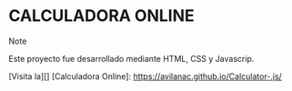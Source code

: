 # CALCULADORA ONLINE

> [!NOTE]
> Este proyecto fue desarrollado mediante HTML, CSS y Javascrip.

[Visita la][]
[Calculadora Online]: https://avilanac.github.io/Calculator-.js/

